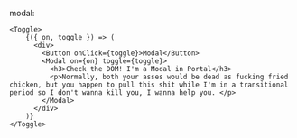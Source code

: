 
modal:

    <Toggle>
        {({ on, toggle }) => (
          <div>
            <Button onClick={toggle}>Modal</Button>
            <Modal on={on} toggle={toggle}>
              <h3>Check the DOM! I'm a Modal in Portal</h3>
              <p>Normally, both your asses would be dead as fucking fried chicken, but you happen to pull this shit while I'm in a transitional period so I don't wanna kill you, I wanna help you. </p>
            </Modal>
          </div>
        )}
    </Toggle>

